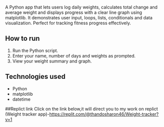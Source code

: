 
A Python app that lets users log daily weights, calculates total change and average weight and displays progress with a clear line graph using matplotlib. It demonstrates user input, loops, lists, conditionals and data visualization. Perfect for tracking fitness progress effectively.

## How to run

1. Run the Python script.
2. Enter your name, number of days and weights as prompted.
3. View your weight summary and graph.

## Technologies used

- Python
- matplotlib
- datetime

##Replict link
Click on the link below,it will direct you to my work on replict (Weight tracker app)-https://replit.com/@thandosharon46/Weight-tracker?v=1
